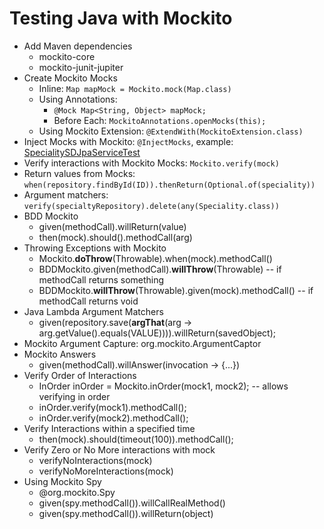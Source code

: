 # Testing Java with Mockito

* Add Maven dependencies
    * mockito-core
    * mockito-junit-jupiter
* Create Mockito Mocks
    * Inline: `Map mapMock = Mockito.mock(Map.class)`
    * Using Annotations:
        * `@Mock Map<String, Object> mapMock;`
        * Before Each: `MockitoAnnotations.openMocks(this);`
    * Using Mockito Extension: `@ExtendWith(MockitoExtension.class)`
* Inject Mocks with Mockito: `@InjectMocks`, example: [SpecialitySDJpaServiceTest](src/test/java/learn/sfg/sfgtestmockito/services/springdatajpa/SpecialitySDJpaServiceTest.java)
* Verify interactions with Mockito Mocks: `Mockito.verify(mock)`
* Return values from Mocks: `when(repository.findById(ID)).thenReturn(Optional.of(speciality))`
* Argument matchers: `verify(specialtyRepository).delete(any(Speciality.class))`
* BDD Mockito
    * given(methodCall).willReturn(value)
    * then(mock).should().methodCall(arg)
* Throwing Exceptions with Mockito
    * Mockito.__doThrow__(Throwable).when(mock).methodCall()
    * BDDMockito.given(methodCall).__willThrow__(Throwable)         -- if methodCall returns something
    * BDDMockito.__willThrow__(Throwable).given(mock).methodCall()  -- if methodCall returns void
* Java Lambda Argument Matchers
    * given(repository.save(__argThat__(arg -> arg.getValue().equals(VALUE)))).willReturn(savedObject);
* Mockito Argument Capture: org.mockito.ArgumentCaptor
* Mockito Answers
    * given(methodCall).willAnswer(invocation -> {...})
* Verify Order of Interactions
    * InOrder inOrder = Mockito.inOrder(mock1, mock2);  -- allows verifying in order
    * inOrder.verify(mock1).methodCall();
    * inOrder.verify(mock2).methodCall();
* Verify Interactions within a specified time
    * then(mock).should(timeout(100)).methodCall();
* Verify Zero or No More interactions with mock
    * verifyNoInteractions(mock)
    * verifyNoMoreInteractions(mock)
* Using Mockito Spy
    * @org.mockito.Spy
    * given(spy.methodCall()).willCallRealMethod()
    * given(spy.methodCall()).willReturn(object)
